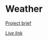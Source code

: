 # Weather

[Project brief](https://www.theodinproject.com/lessons/node-path-javascript-weather-app) 

*[Live link](https://piotrnajda3000.github.io/weather/)*

